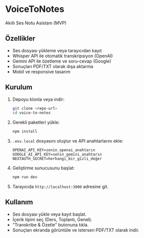 
# VoiceToNotes

Akıllı Ses Notu Asistanı (MVP)

## Özellikler
- Ses dosyası yükleme veya tarayıcıdan kayıt
- Whisper API ile otomatik transkripsiyon (OpenAI)
- Gemini API ile özetleme ve soru-cevap (Google)
- Sonuçları PDF/TXT olarak dışa aktarma
- Mobil ve responsive tasarım

## Kurulum
1. Depoyu klonla veya indir:
	```bash
	git clone <repo-url>
	cd voice-to-notes
	```
2. Gerekli paketleri yükle:
	```bash
	npm install
	```
3. `.env.local` dosyasını oluştur ve API anahtarlarını ekle:
	```env
	OPENAI_API_KEY=senin_openai_anahtarın
	GOOGLE_AI_API_KEY=senin_gemini_anahtarın
	NEXTAUTH_SECRET=herhangi_bir_gizli_değer
	```
4. Geliştirme sunucusunu başlat:
	```bash
	npm run dev
	```
5. Tarayıcıda `http://localhost:3000` adresine git.

## Kullanım
- Ses dosyası yükle veya kayıt başlat.
- İçerik tipini seç (Ders, Toplantı, Genel).
- "Transkribe & Özetle" butonuna tıkla.
- Sonuçları ekranda görüntüle ve istersen PDF/TXT olarak indir.


